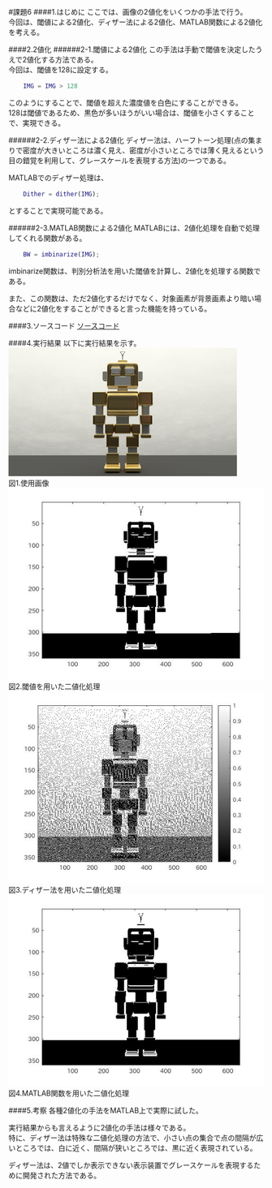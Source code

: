 #課題6
####1.はじめに
ここでは、画像の2値化をいくつかの手法で行う。  
今回は、閾値による2値化、ディザー法による2値化、MATLAB関数による2値化を考える。

####2.2値化
######2-1.閾値による2値化
この手法は手動で閾値を決定したうえで2値化する方法である。  
今回は、閾値を128に設定する。

```matlab
	IMG = IMG > 128
```

このようにすることで、閾値を超えた濃度値を白色にすることができる。  
128は閾値であるため、黒色が多いほうがいい場合は、閾値を小さくすることで、実現できる。

######2-2.ディザー法による2値化
ディザー法は、ハーフトーン処理(点の集まりで密度が大きいところは濃く見え、密度が小さいところでは薄く見えるという目の錯覚を利用して、グレースケールを表現する方法)の一つである。

MATLABでのディザー処理は、

```matlab
	Dither = dither(IMG);
```
とすることで実現可能である。

######2-3.MATLAB関数による2値化
MATLABには、2値化処理を自動で処理してくれる関数がある。

```matlab
	BW = imbinarize(IMG);
```

imbinarize関数は、判別分析法を用いた閾値を計算し、2値化を処理する関数である。

また、この関数は、ただ2値化するだけでなく、対象画素が背景画素より暗い場合などに2値化をすることができると言った機能を持っている。

####3.ソースコード
[ソースコード](../Program/Program6.m)

####4.実行結果
以下に実行結果を示す。<br>
<img src="./Report_Picture_06/robot.png" alt="使用画像" width="450"><br>
図1.使用画像<br>
<img src="./Report_Picture_06/Robotgraythre.jpg" alt="閾値"><br>
図2.閾値を用いた二値化処理　<br>
<img src="./Report_Picture_06/Robotgraydither.jpg" alt="ディザー法"><br>
図3.ディザー法を用いた二値化処理 <br>
<img src="./Report_Picture_06/Robotgrayotsu.jpg" alt="判別分析法"><br>
図4.MATLAB関数を用いた二値化処理 <br>

####5.考察
各種2値化の手法をMATLAB上で実際に試した。

実行結果からも言えるように2値化の手法は様々である。  
特に、ディザー法は特殊な二値化処理の方法で、小さい点の集合で点の間隔が広いところでは、白に近く、間隔が狭いところでは、黒に近く表現されている。

ディザー法は、2値でしか表示できない表示装置でグレースケールを表現するために開発された方法である。
